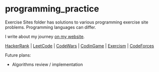 # programming_practice
Exercise Sites folder has solutions to various programming exercise site problems.
Programming languages can differ.

I write about my journey [on my website](https://bagerbach.com).

[HackerRank](https://www.hackerrank.com/chhoumann) | [LeetCode](https://leetcode.com/chhoumann/) | [CodeWars](https://www.codewars.com/users/chhoumann) | [CodinGame](https://www.codingame.com/profile/e0efb7f70b39d45eaac8e7b9fc5981cf1492032) | [Exercism](https://exercism.io/profiles/chhoumann) | [CodeForces](https://codeforces.com/profile/cbbh)

Future plans:
* Algorithms review / implementation